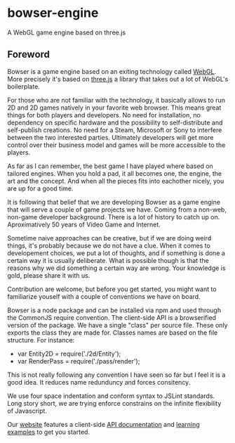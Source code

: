 bowser-engine
=============

A WebGL game engine based on three.js

## Foreword

Bowser is a game engine based on an exiting technology called [WebGL](http://en.wikipedia.org/wiki/WebGL). More precisely it's based on [three.js](http://www.threejs.org) a library that takes out a lot of WebGL's boilerplate.

For those who are not familiar with the technology, it basically allows to run 2D and 2D games natively in your favorite web browser. This means great things for both players and developers. No need for installation, no dependency on specific hardware and the possibility to self-distribute and self-publish creations. No need for a Steam, Microsoft or Sony to interfere between the two interested parties. Ultimately developers will get more control over their business model and games will be more accessible to the players.

As far as I can remember, the best game I have played where based on tailored engines. When you hold a pad, it all becomes one, the engine, the art and the concept. And when all the pieces fits into eachother nicely, you are up for a good time.

It is following that belief that we are developing Bowser as a game engine that will serve a couple of game projects we have. Coming from a non-web, non-game developer background. There is a lot of history to catch up on. Aproximatively 50 years of Video Game and Internet.

Sometime naive approaches can be creative, but if we are doing weird things, it's probably because we do not have a clue. When it comes to developement choices, we put a lot of thoughts, and if something is done a certain way it is usually deliberate. What is possible though is that the reasons why we did something a certain way are wrong. Your knowledge is gold, please share it with us.

Contribution are welcome, but before you get started, you might want to familiarize youself with a couple of conventions we have on board.

Bowser is a node package and can be installed via npm and used through the CommonJS require convention. The client-side API is a browserified version of the package. We have a single "class" per source file. These only exports the class they are made for. Classes names are based on the file structure. For instance:

 * var Entity2D = require('./2d/Entity');
 * var RenderPass = require('./pass/render');

This is not really following any convention I have seen so far but I feel it is a good idea. It reduces name redunduncy and forces consitency.

We use four space indentation and conform syntax to JSLint standards. 
Long story short, we are trying enforce constrains on the infinite flexibility of Javascript.

Our [website](http://www.bowserjs.org) features a client-side [API documentation](http://docs.bowserjs.org) and [learning examples](http://learn.bowserjs.org) to get you started.
